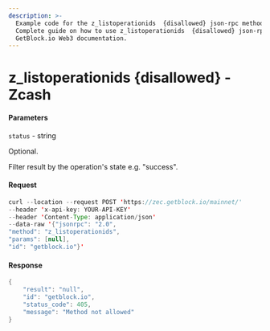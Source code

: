 ```yaml
---
description: >-
  Example code for the z_listoperationids  {disallowed} json-rpc method.
  Сomplete guide on how to use z_listoperationids  {disallowed} json-rpc in
  GetBlock.io Web3 documentation.
---
```


# z\_listoperationids {disallowed} - Zcash

#### Parameters

`status` - string

Optional.

Filter result by the operation's state e.g. "success".

#### Request

```java
curl --location --request POST 'https://zec.getblock.io/mainnet/' 
--header 'x-api-key: YOUR-API-KEY' 
--header 'Content-Type: application/json' 
--data-raw '{"jsonrpc": "2.0",
"method": "z_listoperationids",
"params": [null],
"id": "getblock.io"}'
```

#### Response

```java
{
    "result": "null",
    "id": "getblock.io",
    "status_code": 405,
    "message": "Method not allowed"
}
```
